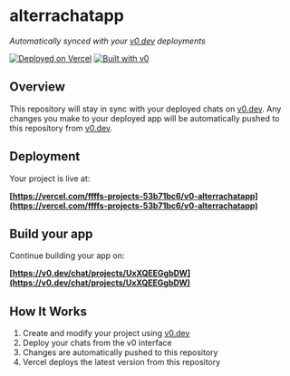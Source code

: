 # alterrachatapp

*Automatically synced with your [v0.dev](https://v0.dev) deployments*

[![Deployed on Vercel](https://img.shields.io/badge/Deployed%20on-Vercel-black?style=for-the-badge&logo=vercel)](https://vercel.com/ffffs-projects-53b71bc6/v0-alterrachatapp)
[![Built with v0](https://img.shields.io/badge/Built%20with-v0.dev-black?style=for-the-badge)](https://v0.dev/chat/projects/UxXQEEGgbDW)

## Overview

This repository will stay in sync with your deployed chats on [v0.dev](https://v0.dev).
Any changes you make to your deployed app will be automatically pushed to this repository from [v0.dev](https://v0.dev).

## Deployment

Your project is live at:

**[https://vercel.com/ffffs-projects-53b71bc6/v0-alterrachatapp](https://vercel.com/ffffs-projects-53b71bc6/v0-alterrachatapp)**

## Build your app

Continue building your app on:

**[https://v0.dev/chat/projects/UxXQEEGgbDW](https://v0.dev/chat/projects/UxXQEEGgbDW)**

## How It Works

1. Create and modify your project using [v0.dev](https://v0.dev)
2. Deploy your chats from the v0 interface
3. Changes are automatically pushed to this repository
4. Vercel deploys the latest version from this repository

